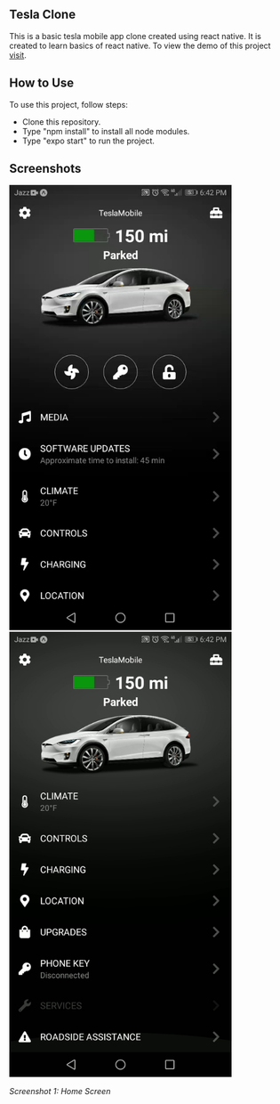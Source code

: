 ## Tesla Clone

This is a basic tesla mobile app clone created using react native. It is created to learn basics of react native. To view the demo of this project [visit](https://expo.dev/@fatimamujahid/tesla-clone).

## How to Use

To use this project, follow steps:
 - Clone this repository.
 - Type "npm install" to install all node modules.
 - Type "expo start" to run the project.
 
## Screenshots

<p>
<img src="https://github.com/Fatima-Mujahid/tesla-clone/blob/main/Resources/t1.jpeg" alt="tesla clone" width="400" height="800" />
<img src="https://github.com/Fatima-Mujahid/tesla-clone/blob/main/Resources/t2.jpeg" alt="tesla clone" width="400" height="800" />
</p>

*Screenshot 1: Home Screen*
